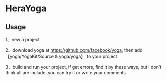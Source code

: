# HeraYoga

## Usage

1、new a project

2、download yoga at https://github.com/facebook/yoga, then add 【yoga/YogaKit/Source & yoga/yoga】 to your project 

3、build and run your project, if get errors, find it by these ways, but i don't think all are include, you can try it or write your comments
